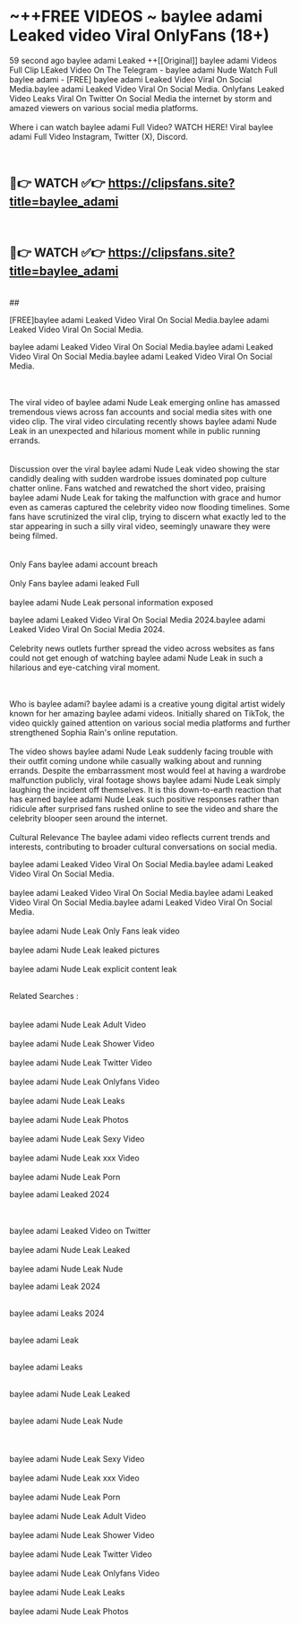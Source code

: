 # ~++FREE VIDEOS ~ baylee adami Leaked video Viral OnlyFans (18+)<br>


59 second ago baylee adami Leaked ++[[Original]] baylee adami Videos Full Clip LEaked Video On The Telegram  - baylee adami Nude  Watch Full baylee adami - [FREE] baylee adami Leaked Video Viral On Social Media.baylee adami Leaked Video Viral On Social Media.   Onlyfans Leaked Video Leaks Viral On Twitter On Social Media the internet by storm and amazed viewers on various social media platforms. <br><br>
Where i can watch baylee adami Full Video? WATCH HERE! Viral baylee adami Full Video Instagram, Twitter (X), Discord. <br>


 <br>

##  🔴👉 WATCH ✅👉  <a href="https://clipsfans.site?title=baylee_adami&ref=git">https://clipsfans.site?title=baylee_adami</a> <br>
  <br>

##  🔴👉 WATCH ✅👉  <a href="https://clipsfans.site?title=baylee_adami&ref=git">https://clipsfans.site?title=baylee_adami</a> <br>
  <br>
  ##



[FREE]baylee adami Leaked Video Viral On Social Media.baylee adami Leaked Video Viral On Social Media. <br>

baylee adami Leaked Video Viral On Social Media.baylee adami Leaked Video Viral On Social Media.baylee adami Leaked Video Viral On Social Media. <br>


  <br>

  <br>
The viral video of baylee adami Nude Leak emerging online has amassed tremendous views across fan accounts and social media sites with one video clip. The viral video circulating recently shows baylee adami Nude Leak in an unexpected and hilarious moment while in public running errands.<br>
<br>


<br>
Discussion over the viral baylee adami Nude Leak video showing the star candidly dealing with sudden wardrobe issues dominated pop culture chatter online. Fans watched and rewatched the short video, praising baylee adami Nude Leak for taking the malfunction with grace and humor even as cameras captured the celebrity video now flooding timelines. Some fans have scrutinized the viral clip, trying to discern what exactly led to the star appearing in such a silly viral video, seemingly unaware they were being filmed.<br>
<br>
<br> 
Only Fans baylee adami account breach<br>
<br>
Only Fans baylee adami leaked Full <br>
<br>
baylee adami Nude Leak personal information exposed<br>

baylee adami Leaked Video Viral On Social Media 2024.baylee adami Leaked Video Viral On Social Media 2024. <br>
<br>
Celebrity news outlets further spread the video across websites as fans could not get enough of watching baylee adami Nude Leak in such a hilarious and eye-catching viral moment.<br>
<br>

<br>
Who is baylee adami? baylee adami is a creative young digital artist widely known for her amazing baylee adami videos. Initially shared on TikTok, the video quickly gained attention on various social media platforms and further strengthened Sophia Rain's online reputation.<br>
<br>
The video shows baylee adami Nude Leak suddenly facing trouble with their outfit coming undone while casually walking about and running errands. Despite the embarrassment most would feel at having a wardrobe malfunction publicly, viral footage shows baylee adami Nude Leak simply laughing the incident off themselves. It is this down-to-earth reaction that has earned baylee adami Nude Leak such positive responses rather than ridicule after surprised fans rushed online to see the video and share the celebrity blooper seen around the internet.<br>
<br>
Cultural Relevance The baylee adami video reflects current trends and interests, contributing to broader cultural conversations on social media.<br>

baylee adami Leaked Video Viral On Social Media.baylee adami Leaked Video Viral On Social Media.<br>
<br>
baylee adami Leaked Video Viral On Social Media.baylee adami Leaked Video Viral On Social Media.baylee adami Leaked Video Viral On Social Media.<br>
<br>
baylee adami Nude Leak Only Fans leak video<br>
<br>
baylee adami Nude Leak leaked pictures<br>
<br>
baylee adami Nude Leak explicit content leak<br>


<br>
Related Searches :<br>
<br>

<br>
baylee adami Nude Leak Adult Video<br>
<br>
baylee adami Nude Leak Shower Video<br>
<br>
baylee adami Nude Leak Twitter Video<br>
<br>
baylee adami Nude Leak Onlyfans Video<br>
<br>
baylee adami Nude Leak Leaks<br>
<br>
baylee adami Nude Leak Photos<br>

<br>
baylee adami Nude Leak Sexy Video<br>
<br>
baylee adami Nude Leak xxx Video<br>
<br>
baylee adami Nude Leak Porn<br>

baylee adami  Leaked 2024 <br> <br>
<br>

baylee adami Leaked Video on Twitter <br>
<br>
baylee adami Nude Leak Leaked<br>
<br>
baylee adami Nude Leak Nude<br>


baylee adami  Leak 2024 <br> <br>



baylee adami  Leaks 2024 <br> <br>



 
baylee adami  Leak<br> <br>



baylee adami  Leaks<br> <br>


baylee adami Nude Leak Leaked<br> <br>

baylee adami Nude Leak Nude<br> <br>
<br> <br>
baylee adami Nude Leak Sexy Video
<br> <br>
baylee adami Nude Leak xxx Video
<br> <br>
baylee adami Nude Leak Porn
<br> <br>
baylee adami Nude Leak Adult Video
<br> <br>
baylee adami Nude Leak Shower Video
<br> <br>
baylee adami Nude Leak Twitter Video
<br> <br>
baylee adami Nude Leak Onlyfans Video
<br> <br>
baylee adami Nude Leak Leaks
<br> <br>
baylee adami Nude Leak Photos






</p>




 



</p>










